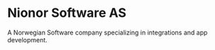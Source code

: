 # Nionor Software AS

A Norwegian Software company specializing in integrations and app development.
